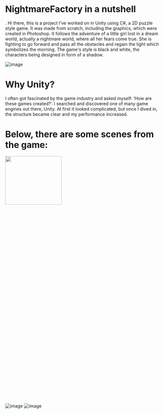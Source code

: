 # NightmareFactory in a nutshell
.
  Hi there, this is a project I've worked on in Unity using C#, a 2D puzzle style game. It was made from scratch, including the graphics, which were created in Photoshop. It follows the adventure of a little girl lost in a dream world, actually a nightmare world, where all her fears come true. She is fighting to go forward and pass all the obstacles and regain the light which symbolizes the morning. The game's style is black and white, the characters being designed in form of a shadow.
  

![image](https://github.com/Alexandra7a/NightmareFactory_/assets/63046754/62260d84-5b4d-4c66-861e-19a7ce4d8864)
# Why Unity? 
I often got fascinated by the game industry and asked myself: ‘How are these games created?’. I searched and discovered one of many game engines out there, Unity. At first it looked complicated, but once I dived in, the structure became clear and my performance increased.

# Below, there are some scenes from the game:
<img src="![image](https://github.com/Alexandra7a/NightmareFactory_/assets/63046754/9db7ed7f-e3ee-4657-9459-4fa05d253a7d)" width="60%" height="20%">

![image](https://github.com/Alexandra7a/NightmareFactory_/assets/63046754/1f64a3fd-f9d3-4272-b6fe-df503980b2c0)
![image](https://github.com/Alexandra7a/NightmareFactory_/assets/63046754/39893f9d-1698-4c2b-86f1-635535cba0e9)
